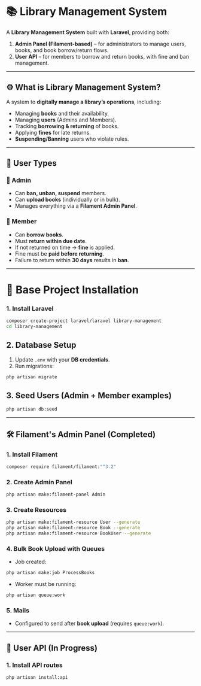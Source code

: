 # 📚 Library Management System

A **Library Management System** built with **Laravel**, providing both:  

1. **Admin Panel (Filament-based)** – for administrators to manage users, books, and book borrow/return flows.  
2. **User API** – for members to borrow and return books, with fine and ban management.  

---

## ⚙️ What is Library Management System?

A system to **digitally manage a library’s operations**, including:  
- Managing **books** and their availability.  
- Managing **users** (Admins and Members).  
- Tracking **borrowing & returning** of books.  
- Applying **fines** for late returns.  
- **Suspending/Banning** users who violate rules.  

---

## 👤 User Types

### 🔑 Admin
- Can **ban, unban, suspend** members.  
- Can **upload books** (individually or in bulk).  
- Manages everything via a **Filament Admin Panel**.  

### 📖 Member
- Can **borrow books**.  
- Must **return within due date**.  
- If not returned on time → **fine** is applied.  
- Fine must be **paid before returning**.  
- Failure to return within **30 days** results in **ban**.  

---

# 🚀 Base Project Installation

### 1. Install Laravel
```bash
composer create-project laravel/laravel library-management
cd library-management
```

## 2. Database Setup
1. Update `.env` with your **DB credentials**.  
2. Run migrations:  
```bash
php artisan migrate
```

## 3. Seed Users (Admin + Member examples)
```bash
php artisan db:seed
```

---

## 🛠️ Filament's Admin Panel (Completed)

### 1. Install Filament
```bash
composer require filament/filament:"^3.2"
```

### 2. Create Admin Panel
```bash
php artisan make:filament-panel Admin
```

### 3. Create Resources
```bash
php artisan make:filament-resource User --generate
php artisan make:filament-resource Book --generate
php artisan make:filament-resource BookUser --generate
```

### 4. Bulk Book Upload with Queues
- Job created:
```bash
php artisan make:job ProcessBooks
```
- Worker must be running:
```bash
php artisan queue:work
```

### 5. Mails
- Configured to send after **book upload** (requires `queue:work`).

---

## 📡 User API (In Progress)
### 1. Install API routes
```bash
php artisan install:api
```